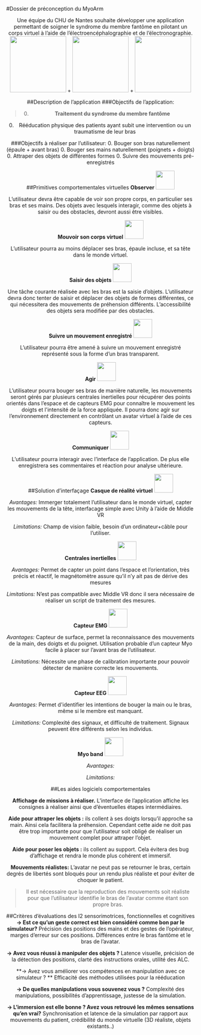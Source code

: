 #Dossier de préconception du MyoArm
<center>Une équipe du CHU de Nantes souhaite développer une application permettant de soigner le syndrome du membre fantôme en pilotant un corps virtuel à l’aide de l’électroencéphalographie et de l’électronographie.

<center>
<img src="http://fr.cdn.v5.futura-sciences.com/builds/images/rte/RTEmagicC_myoarm.jpg" height=150 /> + <img src="https://scontent.cdninstagram.com/hphotos-xap1/t51.2885-15/s320x320/e35/12230863_845228932242883_1474465373_n.jpg" height=150 /> + <img src="http://actualitesjeuxvideo.fr/wp-content/uploads/2013/03/casque-EEG.jpg" height=150 />

##Description de l’application
###Objectifs de l’application:
>0. **Traitement du syndrome du membre fantôme**
0. Rééducation physique des patients ayant subit une intervention ou un traumatisme de leur bras

###Objectifs à réaliser par l’utilisateur:
0. Bouger son bras naturellement (épaule + avant bras)
0. Bouger ses mains naturellement (poignets + doigts)
0. Attraper des objets de différentes formes
0. Suivre des mouvements pré-enregistrés

##Primitives comportementales virtuelles
**Observer** <img src="http://www.marieclaire.fr/data/fichiers/maquillage-yeux-2.jpg" height=50 />

L’utilisateur devra être capable de voir son propre corps, en particulier ses bras et ses mains. Des objets avec lesquels interagir, comme des objets à saisir ou des obstacles, devront aussi être visibles.

**Mouvoir son corps virtuel** <img src="http://previewcf.turbosquid.com/Preview/2014/05/24__00_55_57/armrenderindirect%20copy.jpg0c437ed6-b83b-4b52-a912-cd4a07aee320Larger.jpg" height=50 />

L’utilisateur pourra au moins déplacer ses bras, épaule incluse, et sa tête dans le monde virtuel.

**Saisir des objets** <img src="http://previewcf.turbosquid.com/Preview/2014/05/26__09_07_36/Hand_Primary.jpga9944262-3e2a-4208-916e-2853f4d1102cLarger.jpg" height=50 />

Une tâche courante réalisée avec les bras est la saisie d’objets. L’utilisateur devra donc tenter de saisir et déplacer des objets de formes différentes, ce qui nécessitera des mouvements de préhension différents. L’accessibilité des objets sera modifiée par des obstacles.

**Suivre un mouvement enregistré** <img src="http://fe867b.medialib.glogster.com/media/0c/0c62b012aac10b1cb0d1268317fd6d883205eff7af1d83bf3ec58ef5c2fa8529/follow-us.gif" height=50 />

L’utilisateur pourra être amené à suivre un mouvement enregistré représenté sous la forme d’un bras transparent.

**Agir** <img src="http://i1.wp.com/www.laoujetemmenerai.net/wp-content/2014/06/bonhomme_puzzle1.jpg" height=50 />

L’utilisateur pourra bouger ses bras de manière naturelle, les mouvements seront gérés par plusieurs centrales inertielles pour récupérer des points orientés dans l’espace et de capteurs EMG pour connaître le mouvement les doigts et l'intensité de la force appliquée.
Il pourra donc agir sur l’environnement directement en contrôlant un avatar virtuel à l’aide de ces capteurs.

**Communiquer** <img src="http://rosny.pcf.fr/sites/default/files/imagecache/image/46454_bonhomme_appel.jpg" height=50 />

L’utilisateur pourra interagir avec l’interface de l’application. De plus elle enregistrera ses commentaires et réaction pour analyse ultérieure.



##Solution d’interfaçage
**Casque de réalité virtuel** <img src="http://www.vrheadsets3d.com/wp-content/uploads/2014/10/Oculus-Rift-DK2.jpg" height=50 />

*Avantages:* Immerger totalement l’utilisateur dans le monde virtuel, capter les mouvements de la tête, interfacage simple avec Unity à l’aide de Middle VR

*Limitations:* Champ de vision faible, besoin d’un ordinateur+câble pour l’utiliser.

**Centrales inertielles** <img src="http://www.x-io.co.uk/wordpress/wp-content/uploads/2014/03/x-IMU-Board-Isometric.jpg" height=50 />

*Avantages:* Permet de capter un point dans l’espace et l’orientation, très précis et réactif, le magnétomètre assure qu’il n’y ait pas de dérive des mesures

*Limitations:* N’est pas compatible avec Middle VR donc il sera nécessaire de réaliser un script de traitement des mesures.

**Capteur EMG** <img src="http://www.robotshop.com/media/files/images2/seeedstudio-grove-emg-detector-5-large.jpg" height=50 />

*Avantages:* Capteur de surface, permet la reconnaissance des mouvements de la main, des doigts et du poignet. Utilisation probable d’un capteur Myo facile à placer sur l’avant bras de l’utilisateur.

*Limitations:* Nécessite une phase de calibration importante pour pouvoir détecter de manière correcte les mouvements.

**Capteur EEG** <img src="http://img.medicalexpo.fr/images_me/photo-m2/casque-electroencephalographie-128-canaux-67901-98853.jpg" height=50 />

*Avantages:* Permet d'identifier les intentions de bouger la main ou le bras, même si le membre est manquant.

*Limitations:* Complexité des signaux, et difficulté de traitement. Signaux peuvent être différents selon les individus.

**Myo band** <img src="https://hackwestern.com/img/showcase/myo.png" height=50 />

*Avantages:*

*Limitations:*



##Les aides logiciels comportementales

**Affichage de missions à réaliser.** L’interface de l’application affiche les consignes à réaliser ainsi que d’éventuelles étapes intermédiaires.

**Aide pour attraper les objets :** ils collent à ses doigts lorsqu’il approche sa main. Ainsi cela facilitera la préhension. Cependant cette aide ne doit pas être trop importante pour que l’utilisateur soit obligé de réaliser un mouvement complet pour attraper l’objet.

**Aide pour poser les objets :** ils collent au support. Cela évitera des bug d’affichage et rendra le monde plus cohérent et immersif.

**Mouvements réalistes:** L’avatar ne peut pas se retourner le bras, certain degrés de libertés sont bloqués pour un rendu plus réaliste et pour éviter de choquer le patient.

>Il est nécessaire que la reproduction des mouvements soit réaliste pour que l’utilisateur identifie le bras de l’avatar comme étant son propre bras.



##Critères d’évaluations des I2 sensorimotrices, fonctionnelles et cognitives			
**→ Est­ ce qu’un geste correct est bien considéré comme bon par le simulateur?**
Précision des positions des mains et des gestes de l’opérateur, marges d’erreur sur ces positions. Différences entre le bras fantôme et le bras de l’avatar.
						
**→ Avez vous réussi à manipuler des objets ?**
Latence visuelle, précision de la détection des positions, clarté des instructions orales, utilité des ALC.

**→ Avez vous améliorer vos compétences en manipulation avec ce simulateur ? **
Efficacité des méthodes utilisées pour la rééducation
						
**→ De quelles manipulations vous souvenez vous ?**
Complexité des manipulations, possibilités d’apprentissage, justesse de la simulation.
						
**→ L’immersion est ­elle bonne ? Avez vous retrouvé les mêmes sensations qu’en vrai?**
Synchronisation et latence de la simulation par rapport aux mouvements du patient, crédibilité du monde virtuelle (3D réaliste, objets existants..)
					
				
			
		

 
